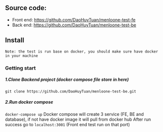 ## Source code:

- Front end: https://github.com/DaoHuyTuan/menloone-test-fe
- Back end: https://github.com/DaoHuyTuan/menloone-test-be

## Install

`Note: the test is run base on docker, you should make sure have docker in your machine`

### Getting start

##### 1.Clone Backend project (docker compose file store in here)

`git clone https://github.com/DaoHuyTuan/menloone-test-be.git`

##### 2.Run docker compose

`docker-compose up`
Docker compose will create 3 service (FE, BE and database), if not have docker image it will pull from docker hub
After run success go to `localhost:3001` (Front end test run on that port)
